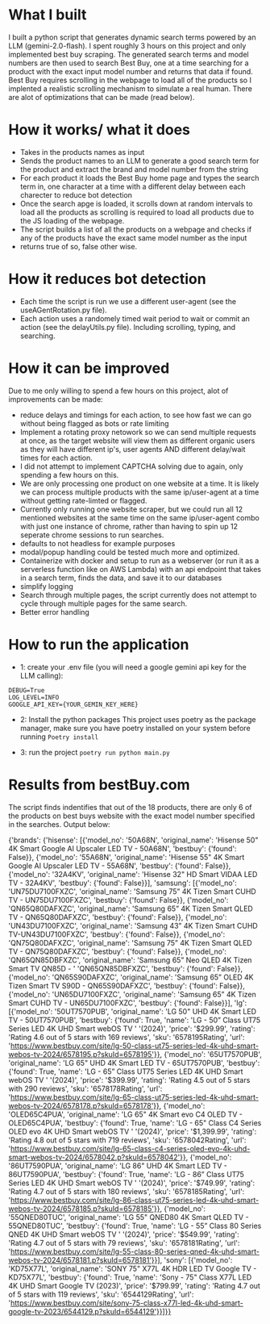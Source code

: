 # What I built
I built a python script that generates dynamic search terms powered by an LLM (gemini-2.0-flash). I spent roughly 3 hours on this project and only implemented best buy scraping. The generated search terms and model numbers are then used to search Best Buy, one at a time searching for a product with the exact input model number and returns that data if found. Best Buy requires scrolling in the webpage to load all of the products so I implented a realistic scrolling mechanism to simulate a real human. There are alot of optimizations that can be made (read below).

# How it works/ what it does
* Takes in the products names as input
* Sends the product names to an LLM to generate a good search term for the product and extract the brand and model number from the string
* For each product it loads the Best Buy home page and types the search term in, one character at a time with a different delay between each charecter to reduce bot detection
* Once the search apge is loaded, it scrolls down at random intervals to load all the products as scrolling is required to load all products due to the JS loading of the webpage. 
* The script builds a list of all the products on a webpage and checks if any of the products have the exact same model number as the input
* returns true of so, false other wise.

# How it reduces bot detection
* Each time the script is run we use a different user-agent (see the useAGentRotation.py file).
* Each action uses a randomely timed wait period to wait or commit an action (see the delayUtils.py file). Including scrolling, typing, and searching.

# How it can be improved
Due to me only willing to spend a few hours on this project, alot of improvements can be made:
* reduce delays and timings for each action, to see how fast we can go without being flagged as bots or rate limiting
* Implement a rotating proxy netowork so we can send multiple requests at once, as the target website will view them as different organic users as they will have different ip's, user agents AND different delay/wait times for each action.
* I did not attempt to implement CAPTCHA solving due to again, only spending a few hours on this.
* We are only processing one product on one website at a time. It is likely we can process multiple products with the same ip/user-agent at a time without getting rate-limted or flagged.
* Currently only running one website scraper, but we could run all 12 mentioned websites at the same time on the same ip/user-agent combo with just one instance of chrome, rather than having to spin up 12 seperate chrome sessions to run searches.
* defaults to not headless for example purposes
* modal/popup handling could be tested much more and optimized.
* Containerize with docker and setup to run as a webserver (or run it as a serverless function like on AWS Lambda) with an api endpoint that takes in a search term, finds the data, and save it to our databases
* simplify logging
* Search through multiple pages, the script currently does not attempt to cycle through multiple pages for the same search.
* Better error handling



# How to run the application
* 1: create your .env file (you will need a google gemini api key for the LLM calling):
```
DEBUG=True
LOG_LEVEL=INFO
GOOGLE_API_KEY={YOUR_GEMIN_KEY_HERE}
```

* 2: Install the python packages
This project uses poetry as the package manager, make sure you have poetry installed on your system before running
```Poetry install```

* 3: run the project
```poetry run python main.py```


# Results from bestBuy.com
The script finds indentifies that out of the 18 products, there are only 6 of the products on best buys website with the exact model number specified in the searches. Output below: 

{'brands': {'hisense': [{'model_no': '50A68N',
                         'original_name': 'Hisense 50" 4K Smart Google AI Upscaler LED TV - 50A68N',
                         'bestbuy': {'found': False}},
                        {'model_no': '55A68N',
                         'original_name': 'Hisense 55" 4K Smart Google AI Upscaler LED TV - 55A68N',
                         'bestbuy': {'found': False}},
                        {'model_no': '32A4KV',
                         'original_name': 'Hisense 32" HD Smart VIDAA LED TV - 32A4KV',
                         'bestbuy': {'found': False}}],
            'samsung': [{'model_no': 'UN75DU7100FXZC',
                         'original_name': 'Samsung 75” 4K Tizen Smart CUHD TV - UN75DU7100FXZC',
                         'bestbuy': {'found': False}},
                        {'model_no': 'QN65Q80DAFXZC',
                         'original_name': 'Samsung 65” 4K Tizen Smart QLED TV - QN65Q80DAFXZC',
                         'bestbuy': {'found': False}},
                        {'model_no': 'UN43DU7100FXZC',
                         'original_name': 'Samsung 43” 4K Tizen Smart CUHD TV-UN43DU7100FXZC',
                         'bestbuy': {'found': False}},
                        {'model_no': 'QN75Q80DAFXZC',
                         'original_name': 'Samsung 75” 4K Tizen Smart QLED TV - QN75Q80DAFXZC',
                         'bestbuy': {'found': False}},
                        {'model_no': 'QN65QN85DBFXZC',
                         'original_name': 'Samsung 65” Neo QLED 4K Tizen Smart TV QN85D - '
                                          'QN65QN85DBFXZC',
                         'bestbuy': {'found': False}},
                        {'model_no': 'QN65S90DAFXZC',
                         'original_name': 'Samsung 65” OLED 4K Tizen Smart TV S90D - QN65S90DAFXZC',
                         'bestbuy': {'found': False}},
                        {'model_no': 'UN65DU7100FXZC',
                         'original_name': 'Samsung 65” 4K Tizen Smart CUHD TV - UN65DU7100FXZC',
                         'bestbuy': {'found': False}}],
            'lg': [{'model_no': '50UT7570PUB',
                    'original_name': 'LG 50" UHD 4K Smart LED TV - 50UT7570PUB',
                    'bestbuy': {'found': True,
                                'name': 'LG - 50” Class UT75 Series LED 4K UHD Smart webOS TV '
                                        '(2024)',
                                'price': '$299.99',
                                'rating': 'Rating 4.6 out of 5 stars with 169 reviews',
                                'sku': '6578195Rating',
                                'url': 'https://www.bestbuy.com/site/lg-50-class-ut75-series-led-4k-uhd-smart-webos-tv-2024/6578195.p?skuId=6578195'}},
                   {'model_no': '65UT7570PUB',
                    'original_name': 'LG 65" UHD 4K Smart LED TV - 65UT7570PUB',
                    'bestbuy': {'found': True,
                                'name': 'LG - 65” Class UT75 Series LED 4K UHD Smart webOS TV '
                                        '(2024)',
                                'price': '$399.99',
                                'rating': 'Rating 4.5 out of 5 stars with 290 reviews',
                                'sku': '6578178Rating',
                                'url': 'https://www.bestbuy.com/site/lg-65-class-ut75-series-led-4k-uhd-smart-webos-tv-2024/6578178.p?skuId=6578178'}},
                   {'model_no': 'OLED65C4PUA',
                    'original_name': 'LG 65" 4K Smart evo C4 OLED TV - OLED65C4PUA',
                    'bestbuy': {'found': True,
                                'name': 'LG - 65" Class C4 Series OLED evo 4K UHD Smart webOS TV '
                                        '(2024)',
                                'price': '$1,399.99',
                                'rating': 'Rating 4.8 out of 5 stars with 719 reviews',
                                'sku': '6578042Rating',
                                'url': 'https://www.bestbuy.com/site/lg-65-class-c4-series-oled-evo-4k-uhd-smart-webos-tv-2024/6578042.p?skuId=6578042'}},
                   {'model_no': '86UT7590PUA',
                    'original_name': 'LG 86" UHD 4K Smart LED TV - 86UT7590PUA',
                    'bestbuy': {'found': True,
                                'name': 'LG - 86” Class UT75 Series LED 4K UHD Smart webOS TV '
                                        '(2024)',
                                'price': '$749.99',
                                'rating': 'Rating 4.7 out of 5 stars with 180 reviews',
                                'sku': '6578185Rating',
                                'url': 'https://www.bestbuy.com/site/lg-86-class-ut75-series-led-4k-uhd-smart-webos-tv-2024/6578185.p?skuId=6578185'}},
                   {'model_no': '55QNED80TUC',
                    'original_name': 'LG 55" QNED80 4K Smart QLED TV - 55QNED80TUC',
                    'bestbuy': {'found': True,
                                'name': 'LG - 55” Class 80 Series QNED 4K UHD Smart webOS TV '
                                        '(2024)',
                                'price': '$549.99',
                                'rating': 'Rating 4.7 out of 5 stars with 79 reviews',
                                'sku': '6578181Rating',
                                'url': 'https://www.bestbuy.com/site/lg-55-class-80-series-qned-4k-uhd-smart-webos-tv-2024/6578181.p?skuId=6578181'}}],
            'sony': [{'model_no': 'KD75X77L',
                      'original_name': 'SONY 75" X77L 4K HDR LED TV Google TV - KD75X77L',
                      'bestbuy': {'found': True,
                                  'name': 'Sony - 75" Class X77L LED 4K UHD Smart Google TV (2023)',
                                  'price': '$799.99',
                                  'rating': 'Rating 4.7 out of 5 stars with 119 reviews',
                                  'sku': '6544129Rating',
                                  'url': 'https://www.bestbuy.com/site/sony-75-class-x77l-led-4k-uhd-smart-google-tv-2023/6544129.p?skuId=6544129'}}]}}